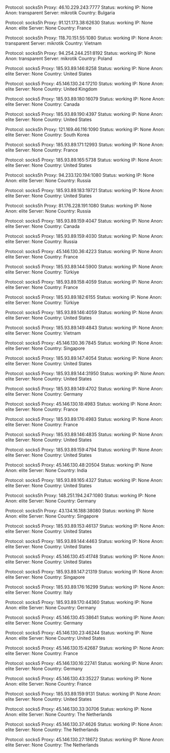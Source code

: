 Protocol: socks5h
Proxy: 46.10.229.243:7777
Status: working
IP: None
Anon: transparent
Server: mikrotik
Country: Bulgaria

Protocol: socks5h
Proxy: 91.121.173.38:62630
Status: working
IP: None
Anon: elite
Server: None
Country: France

Protocol: socks5h
Proxy: 118.70.151.55:1080
Status: working
IP: None
Anon: transparent
Server: mikrotik
Country: Vietnam

Protocol: socks5h
Proxy: 94.254.244.251:8192
Status: working
IP: None
Anon: transparent
Server: mikrotik
Country: Poland

Protocol: socks5
Proxy: 185.93.89.146:8258
Status: working
IP: None
Anon: elite
Server: None
Country: United States

Protocol: socks5
Proxy: 45.146.130.24:17210
Status: working
IP: None
Anon: elite
Server: None
Country: United Kingdom

Protocol: socks5
Proxy: 185.93.89.180:16079
Status: working
IP: None
Anon: elite
Server: None
Country: Canada

Protocol: socks5
Proxy: 185.93.89.190:4397
Status: working
IP: None
Anon: elite
Server: None
Country: United States

Protocol: socks5h
Proxy: 121.169.46.116:1090
Status: working
IP: None
Anon: elite
Server: None
Country: South Korea

Protocol: socks5
Proxy: 185.93.89.171:12993
Status: working
IP: None
Anon: elite
Server: None
Country: France

Protocol: socks5
Proxy: 185.93.89.165:5738
Status: working
IP: None
Anon: elite
Server: None
Country: United States

Protocol: socks5h
Proxy: 94.233.120.194:1080
Status: working
IP: None
Anon: elite
Server: None
Country: Russia

Protocol: socks5
Proxy: 185.93.89.183:19721
Status: working
IP: None
Anon: elite
Server: None
Country: United States

Protocol: socks5h
Proxy: 81.176.228.191:1080
Status: working
IP: None
Anon: elite
Server: None
Country: Russia

Protocol: socks5
Proxy: 185.93.89.159:4047
Status: working
IP: None
Anon: elite
Server: None
Country: Canada

Protocol: socks5
Proxy: 185.93.89.159:4030
Status: working
IP: None
Anon: elite
Server: None
Country: Russia

Protocol: socks5
Proxy: 45.146.130.36:4223
Status: working
IP: None
Anon: elite
Server: None
Country: France

Protocol: socks5
Proxy: 185.93.89.144:5900
Status: working
IP: None
Anon: elite
Server: None
Country: Türkiye

Protocol: socks5
Proxy: 185.93.89.158:4059
Status: working
IP: None
Anon: elite
Server: None
Country: France

Protocol: socks5
Proxy: 185.93.89.182:6155
Status: working
IP: None
Anon: elite
Server: None
Country: Türkiye

Protocol: socks5
Proxy: 185.93.89.146:4059
Status: working
IP: None
Anon: elite
Server: None
Country: United States

Protocol: socks5
Proxy: 185.93.89.149:4843
Status: working
IP: None
Anon: elite
Server: None
Country: Vietnam

Protocol: socks5
Proxy: 45.146.130.36:7845
Status: working
IP: None
Anon: elite
Server: None
Country: Singapore

Protocol: socks5
Proxy: 185.93.89.147:4054
Status: working
IP: None
Anon: elite
Server: None
Country: United States

Protocol: socks5
Proxy: 185.93.89.144:31950
Status: working
IP: None
Anon: elite
Server: None
Country: United States

Protocol: socks5
Proxy: 185.93.89.149:4702
Status: working
IP: None
Anon: elite
Server: None
Country: Germany

Protocol: socks5
Proxy: 45.146.130.18:4983
Status: working
IP: None
Anon: elite
Server: None
Country: France

Protocol: socks5
Proxy: 185.93.89.176:4983
Status: working
IP: None
Anon: elite
Server: None
Country: France

Protocol: socks5
Proxy: 185.93.89.146:4835
Status: working
IP: None
Anon: elite
Server: None
Country: United States

Protocol: socks5
Proxy: 185.93.89.159:4794
Status: working
IP: None
Anon: elite
Server: None
Country: United States

Protocol: socks5
Proxy: 45.146.130.48:20504
Status: working
IP: None
Anon: elite
Server: None
Country: India

Protocol: socks5
Proxy: 185.93.89.165:4327
Status: working
IP: None
Anon: elite
Server: None
Country: United States

Protocol: socks5h
Proxy: 148.251.194.247:1080
Status: working
IP: None
Anon: elite
Server: None
Country: Germany

Protocol: socks5h
Proxy: 43.134.16.188:38080
Status: working
IP: None
Anon: elite
Server: None
Country: Singapore

Protocol: socks5
Proxy: 185.93.89.153:46137
Status: working
IP: None
Anon: elite
Server: None
Country: United States

Protocol: socks5
Proxy: 185.93.89.144:4463
Status: working
IP: None
Anon: elite
Server: None
Country: United States

Protocol: socks5
Proxy: 45.146.130.45:41748
Status: working
IP: None
Anon: elite
Server: None
Country: United States

Protocol: socks5
Proxy: 185.93.89.147:21319
Status: working
IP: None
Anon: elite
Server: None
Country: Singapore

Protocol: socks5
Proxy: 185.93.89.176:16299
Status: working
IP: None
Anon: elite
Server: None
Country: Italy

Protocol: socks5
Proxy: 185.93.89.170:44360
Status: working
IP: None
Anon: elite
Server: None
Country: Germany

Protocol: socks5
Proxy: 45.146.130.45:38641
Status: working
IP: None
Anon: elite
Server: None
Country: Germany

Protocol: socks5
Proxy: 45.146.130.23:46244
Status: working
IP: None
Anon: elite
Server: None
Country: United States

Protocol: socks5
Proxy: 45.146.130.15:42687
Status: working
IP: None
Anon: elite
Server: None
Country: France

Protocol: socks5
Proxy: 45.146.130.16:22741
Status: working
IP: None
Anon: elite
Server: None
Country: Germany

Protocol: socks5
Proxy: 45.146.130.43:35227
Status: working
IP: None
Anon: elite
Server: None
Country: France

Protocol: socks5
Proxy: 185.93.89.159:9131
Status: working
IP: None
Anon: elite
Server: None
Country: United States

Protocol: socks5
Proxy: 45.146.130.33:30706
Status: working
IP: None
Anon: elite
Server: None
Country: The Netherlands

Protocol: socks5
Proxy: 45.146.130.37:4626
Status: working
IP: None
Anon: elite
Server: None
Country: The Netherlands

Protocol: socks5
Proxy: 45.146.130.27:18672
Status: working
IP: None
Anon: elite
Server: None
Country: The Netherlands


